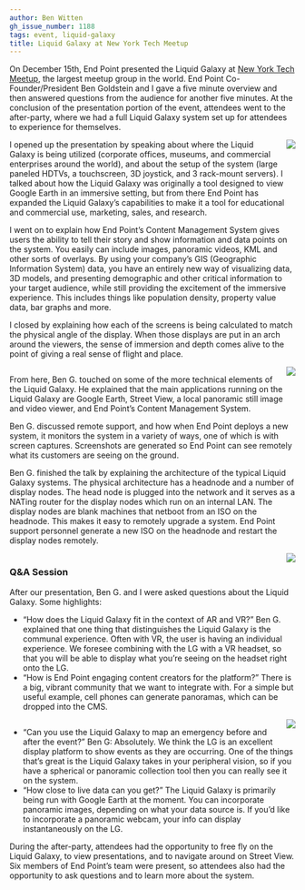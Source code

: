 ```yaml
---
author: Ben Witten
gh_issue_number: 1188
tags: event, liquid-galaxy
title: Liquid Galaxy at New York Tech Meetup
---
```


On December 15th, End Point presented the Liquid Galaxy at [New York Tech Meetup](https://nytm.org/), the largest meetup group in the world. End Point Co-Founder/President Ben Goldstein and I gave a five minute overview and then answered questions from the audience for another five minutes. At the conclusion of the presentation portion of the event, attendees went to the after-party, where we had a full Liquid Galaxy system set up for attendees to experience for themselves.

<div class="separator" style="clear: both; text-align: center;"><a href="/blog/2016/01/04/liquid-galaxy-at-new-york-tech-meetup_4/image-0-big.jpeg" imageanchor="1" style="clear: right; float: right; margin-bottom: 1em; margin-left: 1em;"><img border="0" src="/blog/2016/01/04/liquid-galaxy-at-new-york-tech-meetup_4/image-0.jpeg"/></a></div>

I opened up the presentation by speaking about where the Liquid Galaxy is being utilized (corporate offices, museums, and commercial enterprises around the world), and about the setup of the system (large paneled HDTVs, a touchscreen, 3D joystick, and 3 rack-mount servers). I talked about how the Liquid Galaxy was originally a tool designed to view Google Earth in an immersive setting, but from there End Point has expanded the Liquid Galaxy’s capabilities to make it a tool for educational and commercial use, marketing, sales, and research.

I went on to explain how End Point’s Content Management System gives users the ability to tell their story and show information and data points on the system. You easily can include images, panoramic videos, KML and other sorts of overlays. By using your company’s GIS (Geographic Information System) data, you have an entirely new way of visualizing data, 3D models, and presenting demographic and other critical information to your target audience, while still providing the excitement of the immersive experience. This includes things like population density, property value data, bar graphs and more.

I closed by explaining how each of the screens is being calculated to match the physical angle of the display. When those displays are put in an arch around the viewers, the sense of immersion and depth comes alive to the point of giving a real sense of flight and place.

<div class="separator" style="clear: both; text-align: center;"><a href="/blog/2016/01/04/liquid-galaxy-at-new-york-tech-meetup_4/image-1-big.jpeg" imageanchor="1" style="clear: right; float: right; margin-bottom: 1em; margin-left: 1em;"><img border="0" src="/blog/2016/01/04/liquid-galaxy-at-new-york-tech-meetup_4/image-1.jpeg"/></a></div>

From here, Ben G. touched on some of the more technical elements of the Liquid Galaxy. He explained that the main applications running on the Liquid Galaxy are Google Earth, Street View, a local panoramic still image and video viewer, and End Point’s Content Management System.

Ben G. discussed remote support, and how when End Point deploys a new system, it monitors the system in a variety of ways, one of which is with screen captures. Screenshots are generated so End Point can see remotely what its customers are seeing on the ground.

Ben G. finished the talk by explaining the architecture of the typical Liquid Galaxy systems. The physical architecture has a headnode and a number of display nodes. The head node is plugged into the network and it serves as a NATing router for the display nodes which run on an internal LAN. The display nodes are blank machines that netboot from an ISO on the headnode. This makes it easy to remotely upgrade a system. End Point support personnel generate a new ISO on the headnode and restart the display nodes remotely.

<div class="separator" style="clear: both; text-align: center;"><a href="/blog/2016/01/04/liquid-galaxy-at-new-york-tech-meetup_4/image-2-big.jpeg" imageanchor="1" style="clear: right; float: right; margin-bottom: 1em; margin-left: 1em;"><img border="0" src="/blog/2016/01/04/liquid-galaxy-at-new-york-tech-meetup_4/image-2.jpeg"/></a></div>

### Q&A Session

After our presentation, Ben G. and I were asked questions about the Liquid Galaxy. Some highlights:

- “How does the Liquid Galaxy fit in the context of AR and VR?” Ben G. explained that one thing that distinguishes the Liquid Galaxy is the communal experience. Often with VR, the user is having an individual  experience. We foresee combining with the LG with a VR headset, so that you will be able to display what you’re seeing on the headset right onto the LG.
- “How is End Point engaging content creators for the platform?” There is a big, vibrant community that we want to integrate with. For a simple but useful example, cell phones can generate panoramas, which can be dropped into the CMS.

<div class="separator" style="clear: both; text-align: center;"><a href="/blog/2016/01/04/liquid-galaxy-at-new-york-tech-meetup_4/image-3-big.jpeg" imageanchor="1" style="clear: right; float: right; margin-bottom: 1em; margin-left: 1em;"><img border="0" src="/blog/2016/01/04/liquid-galaxy-at-new-york-tech-meetup_4/image-3.jpeg"/></a></div>

- “Can you use the Liquid Galaxy to map an emergency before and after the event?” Ben G: Absolutely. We think the LG is an excellent display platform to show events as they are occurring. One of the things that’s great is the Liquid Galaxy takes in your peripheral vision, so if you have a spherical or panoramic collection tool then you can really see it on the system.
- “How close to live data can you get?” The Liquid Galaxy is primarily being run with Google Earth at the moment. You can incorporate panoramic images, depending on what your data source is. If you’d like to incorporate a panoramic webcam, your info can display instantaneously on the LG.

During the after-party, attendees had the opportunity to free fly on the Liquid Galaxy, to view presentations, and to navigate around on Street View. Six members of End Point’s team were present, so attendees also had the opportunity to ask questions and to learn more about the system.
